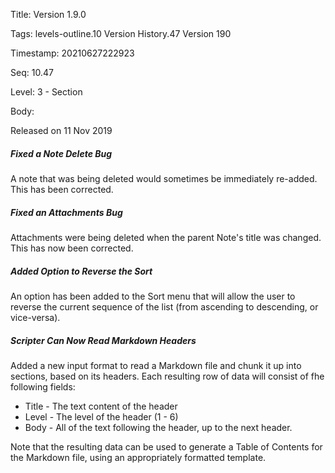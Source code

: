 Title:  Version 1.9.0

Tags:   levels-outline.10 Version History.47 Version 190

Timestamp: 20210627222923

Seq:    10.47

Level:  3 - Section

Body: 

Released on 11 Nov 2019
 
##### Fixed a Note Delete Bug

A note that was being deleted would sometimes be immediately re-added. This has been corrected. 

 
##### Fixed an Attachments Bug

Attachments were being deleted when the parent Note's title was changed. This has now been corrected. 

 
##### Added Option to Reverse the Sort

An option has been added to the Sort menu that will allow the user to reverse the current sequence of the list (from ascending to descending, or vice-versa).

 
##### Scripter Can Now Read Markdown Headers

Added a new input format to read a Markdown file and chunk it up into sections, based on its headers. Each resulting row of data will consist of fhe following fields:

* Title - The text content of the header
* Level - The level of the header (1 - 6)
* Body - All of the text following the header, up to the next header. 

Note that the resulting data can be used to generate a Table of Contents for the Markdown file, using an appropriately formatted template.
